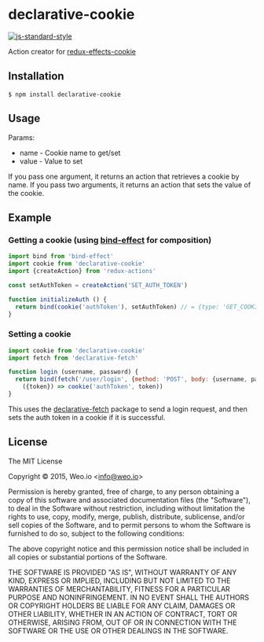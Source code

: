 # declarative-cookie

[![js-standard-style](https://img.shields.io/badge/code%20style-standard-brightgreen.svg?style=flat)](https://github.com/feross/standard)

Action creator for [redux-effects-cookie](https://github.com/redux-effects/redux-effects-cookie)

## Installation

    $ npm install declarative-cookie

## Usage

Params:
  * name - Cookie name to get/set
  * value - Value to set

If you pass one argument, it returns an action that retrieves a cookie by name.  If you pass two arguments, it returns an action that sets the value of the cookie.

## Example

### Getting a cookie (using [bind-effect](https://github.com/redux-effects/bind-effect) for composition)

```javascript
import bind from 'bind-effect'
import cookie from 'declarative-cookie'
import {createAction} from 'redux-actions'

const setAuthToken = createAction('SET_AUTH_TOKEN')

function initializeAuth () {
  return bind(cookie('authToken'), setAuthToken) // = {type: 'GET_COOKIE', payload: {name: 'authToken'}, meta: {steps: [[setAuthToken]}}
}
```

### Setting a cookie

```javascript
import cookie from 'declarative-cookie'
import fetch from 'declarative-fetch'

function login (username, password) {
  return bind(fetch('/user/login', {method: 'POST', body: {username, password}}),
    ({token}) => cookie('authToken', token))
}
```

This uses the [declarative-fetch](https://github.com/redux-effects/declarative-fetch) package to send a login request, and then sets the auth token in a cookie if it is successful.

## License

The MIT License

Copyright &copy; 2015, Weo.io &lt;info@weo.io&gt;

Permission is hereby granted, free of charge, to any person obtaining a copy of this software and associated documentation files (the "Software"), to deal in the Software without restriction, including without limitation the rights to use, copy, modify, merge, publish, distribute, sublicense, and/or sell copies of the Software, and to permit persons to whom the Software is furnished to do so, subject to the following conditions:

The above copyright notice and this permission notice shall be included in all copies or substantial portions of the Software.

THE SOFTWARE IS PROVIDED "AS IS", WITHOUT WARRANTY OF ANY KIND, EXPRESS OR IMPLIED, INCLUDING BUT NOT LIMITED TO THE WARRANTIES OF MERCHANTABILITY, FITNESS FOR A PARTICULAR PURPOSE AND NONINFRINGEMENT. IN NO EVENT SHALL THE AUTHORS OR COPYRIGHT HOLDERS BE LIABLE FOR ANY CLAIM, DAMAGES OR OTHER LIABILITY, WHETHER IN AN ACTION OF CONTRACT, TORT OR OTHERWISE, ARISING FROM, OUT OF OR IN CONNECTION WITH THE SOFTWARE OR THE USE OR OTHER DEALINGS IN THE SOFTWARE.
